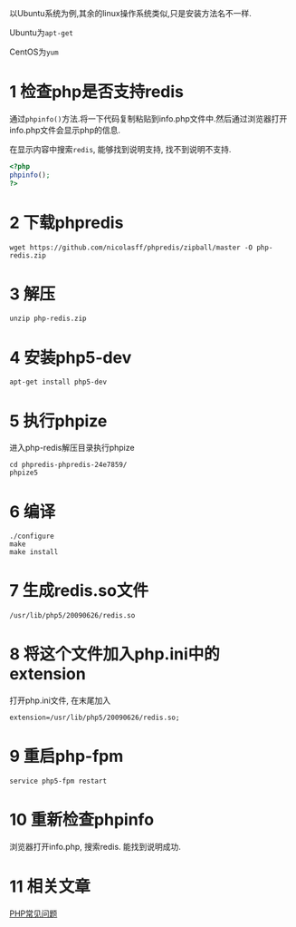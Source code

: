 以Ubuntu系统为例,其余的linux操作系统类似,只是安装方法名不一样.

Ubuntu为`apt-get`

CentOS为`yum`

1 检查php是否支持redis
===

通过`phpinfo()`方法.将一下代码复制粘贴到info.php文件中.然后通过浏览器打开info.php文件会显示php的信息.

在显示内容中搜索`redis`, 能够找到说明支持, 找不到说明不支持.

```php
<?php
phpinfo();
?>
```

2 下载phpredis
===

```
wget https://github.com/nicolasff/phpredis/zipball/master -O php-redis.zip
```

3 解压
===

```
unzip php-redis.zip
```

4 安装php5-dev
===

```
apt-get install php5-dev
```

5 执行phpize
===

进入php-redis解压目录执行phpize
```
cd phpredis-phpredis-24e7859/
phpize5
```

6 编译
===

```
./configure
make
make install
```

7 生成redis.so文件
===

```
/usr/lib/php5/20090626/redis.so 
```

8 将这个文件加入php.ini中的extension
===

打开php.ini文件, 在末尾加入

```
extension=/usr/lib/php5/20090626/redis.so;
```

9 重启php-fpm
===

```
service php5-fpm restart
```

10 重新检查phpinfo
===

浏览器打开info.php, 搜索redis. 能找到说明成功.

11 相关文章
===

[PHP常见问题](http://localhost/article/php/index.php)